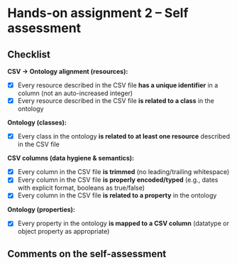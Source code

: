 # Hands-on assignment 2 – Self assessment

## Checklist

**CSV → Ontology alignment (resources):**

- [X] Every resource described in the CSV file **has a unique identifier** in a column (not an auto-increased integer)  
- [X] Every resource described in the CSV file **is related to a class** in the ontology  

**Ontology (classes):**

- [X] Every class in the ontology **is related to at least one resource** described in the CSV file  

**CSV columns (data hygiene & semantics):**

- [X] Every column in the CSV file **is trimmed** (no leading/trailing whitespace)  
- [X] Every column in the CSV file **is properly encoded/typed** (e.g., dates with explicit format, booleans as true/false)  
- [X] Every column in the CSV file **is related to a property** in the ontology  

**Ontology (properties):**

- [X] Every property in the ontology **is mapped to a CSV column** (datatype or object property as appropriate)  

## Comments on the self-assessment
